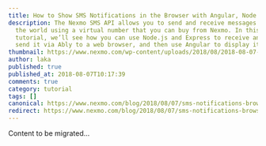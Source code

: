 ```yaml
---
title: How to Show SMS Notifications in the Browser with Angular, Node.JS, and Ably
description: The Nexmo SMS API allows you to send and receive messages around
  the world using a virtual number that you can buy from Nexmo. In this
  tutorial, we’ll see how you can use Node.js and Express to receive an SMS,
  send it via Ably to a web browser, and then use Angular to display it […]
thumbnail: https://www.nexmo.com/wp-content/uploads/2018/08/2018-08-07-11.20.15.jpg
author: laka
published: true
published_at: 2018-08-07T10:17:39
comments: true
category: tutorial
tags: []
canonical: https://www.nexmo.com/blog/2018/08/07/sms-notifications-browser-with-angular-node-ably-dr
redirect: https://www.nexmo.com/blog/2018/08/07/sms-notifications-browser-with-angular-node-ably-dr
---
```

Content to be migrated...

